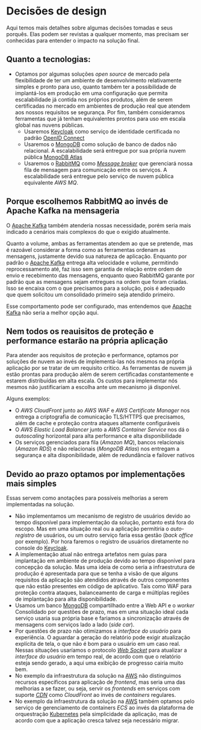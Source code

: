 # Decisões de design

Aqui temos mais detalhes sobre algumas decisões tomadas e seus porquês. Elas 
podem ser revistas a qualquer momento, mas precisam ser conhecidas para entender
o impacto na solução final.

## Quanto a tecnologias:

- Optamos por algumas soluções _open source_ de mercado pela flexibilidade de
  ter um ambiente de desenvolvimento relativamente simples e pronto para uso,
  quanto também ter a possibilidade de implantá-los em produção em uma
  configuração que permita escalabilidade já contida nos próprios produtos,
  além de serem certificadas no mercado em ambientes de produção real que
  atendem aos nossos requisitos se segurança. Por fim, também consideramos
  ferramentas que já tenham equivalentes prontos para uso em escala global nas
  nuvens públicas. 
  - Usaremos [Keycloak][KEYCLOAK] como serviço de identidade certificada no
    padrão [OpenID Connect][OPENID_CONNECT]
  - Usaremos o [MongoDB][MONGODB] como solução de banco de dados não relacional.
    A escalabilidade será entregue por sua própria nuvem pública
    [MongoDB Atlas][MONGODB_ATLAS]
  - Usaremos o [RabbitMQ][RABBITMQ] como [*Message broker*][MESSAGE_BROKER] que
    gerenciará nossa fila de mensagem para comunicação entre os serviços. A
    escalabilidade será entregue pelo serviço de nuvem pública equivalente
     _AWS MQ_.

## Porque escolhemos RabbitMQ ao invés de Apache Kafka na mensageria

O [Apache Kafka][APACHE_KAFKA] também atenderia nossas necessidade, porém seria
mais indicado a cenários mais complexos do que o exigido atualmente.

Quanto a volume, ambas as ferramentas atendem ao que se pretende, mas é razoável
considerar a forma como as ferramentas ordenam as mensagens, justamente devido
sua natureza de aplicação. Enquanto por padrão o [Apache Kafka][APACHE_KAFKA]
entrega alta velocidade e volume, permitindo reprocessamento até, faz isso sem
garantia de relação entre ordem de envio e recebimento das mensagens, enquanto
queo RabbitMQ garante por padrão que as mensagens sejam entregues na ordem que
foram criadas. Isso se encaixa com o que precisamos para a solução, pois é
adequado que quem solicitou um consolidado primeiro seja atendido primeiro.

Esse comportamento pode ser configurado, mas entendemos que
[Apache Kafka][APACHE_KAFKA] não seria a melhor opção aqui.

## Nem todos os reauisitos de proteção e performance estarão na própria aplicação

Para atender aos requisitos de proteção e performance, optamos por soluções de
nuvem ao invés de implementá-las nós mesmos na própria aplicação por se tratar
de um requisito crítico. As ferramentas de nuvem já estão prontas para produção
além de serem certificadas constantemente e estarem distribuídas em alta escala.
Os custos para implementar nós mesmos não justificariam a escolha ante um
mecanismo já disponível.

Alguns exemplos:

- O _AWS CloudFront_ junto ao _AWS WAF_ e _AWS Certificate Manager_ nos entrega
  a criptografia de comunicação TLS/HTTPS que precisamos, além de cache e
  proteção contra ataques altamente configuráveis
- O _AWS Elastic Load Balancer_ junto a _AWS Container Service_ nos dá o
  _autoscaling_ horizontal para alta performance e alta disponibilidade
- Os serviços gerenciados para fila (_Amazon MQ_), bancos relacionais
  (_Amazon RDS_) e não relacionais (_MongoDB Atlas_) nos entregam a segurança
  e alta disponibilidade, além de redundância e failover nativos

## Devido ao prazo optamos por implementações mais simples

Essas servem como anotações para possíveis melhorias a serem implementadas na
solução.

- Não implementamos um mecanismo de registro de usuários devido ao tempo
  disponível para implementação da solução, portanto está fora do escopo.
  Mas em uma situação real ou a aplicação permitiria o *auto-registro* de
  usuários, ou um outro serviço faria essa gestão (*back office* por exemplo).
  Por hora faremos o registro de usuários diretamente no console do
  [Keycloak][KEYCLOAK].
- A implementação atual não entrega artefatos nem guias para implantação em
  ambiente de produção devido ao tempo disponível para concepção da solução.
  Mas uma ideia de como seria a infraestrutura de produção é apresentada para
  que se tenha a visão de que alguns requisitos da aplicação são atendidos
  através de outros componentes que não estão presentes em código de aplicativo.
  Tais como WAF para proteção contra ataques, balanceamento de carga e múltiplas
  regiões de implantação para alta disponibilidade.
- Usamos um banco [MongoDB][MONGODB] compartilhado entre a Web API e o _worker_
  Consolidado por questões de prazo, mas em uma situação ideal cada serviço usaria
  sua própria base e fariamos a sincronização através de mensagens com serviços
  lado a lado (_side car_).
- Por questões de prazo não otimizamos a _interface do usuário_ para experiência.
  O aguardar a geração do relatório pode exigir atualização explícita de tela, o
  que não é bom para o usuário em um caso real. Nessas situações usaríamos o
  protocolo [_Web Socket_][WEBSOCKET] para atualizar a _interface do usuário_
  em tempo real, de acordo com que o relatório esteja sendo gerado, a aqui
  uma exibição de progresso cairia muito bem.
- No exemplo da infraestrutura da solução na [AWS][AWS] não distinguimos recursos
  específicos para aplicação de _frontend_, mas seria uma das melhorias a se
  fazer, ou seja, servir os _frontends_ em serviços com suporte [_CDN_][CDN]
  como _CloudFront_ ao invés de _containers_ regulares.
- No exemplo da infraestrutura da solução na [AWS][AWS] também optamos pelo
  serviço de gerenciamento de containers _ECS_ ao invés da plataforma de
  orquestração [Kubernetes][KUBERNETES] pela simplicidade da aplicação, mas de
  acordo com que a aplicação cresca talvez seja necessário migrar.

<!-- links -->
[OPENID_CONNECT]: https://openid.net/developers/how-connect-works
[WEBSOCKET]: https://developer.mozilla.org/pt-BR/docs/Web/API/WebSockets_API
[KEYCLOAK]: https://www.keycloak.org
[MONGODB]: https://www.mongodb.com
[RABBITMQ]: https://www.rabbitmq.com
[MESSAGE_BROKER]: https://en.wikipedia.org/wiki/Message_broker
[MONGODB_ATLAS]: https://www.mongodb.com/atlas
[APACHE_KAFKA]: https://kafka.apache.org/
[AWS]:
  <https://aws.amazon.com/pt>
  "Amazon Web Services"
[CDN]: https://en.wikipedia.org/wiki/Content_delivery_network
[KUBERNETES]: https://kubernetes.io/pt-br/
